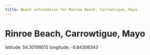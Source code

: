 ```yaml
---
title: Beach information for Rinroe Beach, Carrowtigue, Mayo
---
```

# Rinroe Beach, Carrowtigue, Mayo 

<div class="location-info">latitude: 54.30199515 longitude: -9.84306343</div>
<div id="met-eireann-warnings" onload="get_met_eireann_warnings(EI20)"></div>
<div></div>